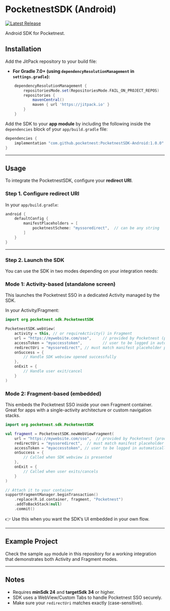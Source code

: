 # PocketnestSDK (Android)

[![Latest Release](https://img.shields.io/github/v/release/pocketnest/PocketnestSDK-Android?sort=semver)](https://github.com/pocketnest/PocketnestSDK-Android/releases)

Android SDK for Pocketnest.

## Installation

Add the JitPack repository to your build file:

- **For Gradle 7.0+ (using `dependencyResolutionManagement` in `settings.gradle`):**

```groovy
	dependencyResolutionManagement {
		repositoriesMode.set(RepositoriesMode.FAIL_ON_PROJECT_REPOS)
		repositories {
			mavenCentral()
			maven { url 'https://jitpack.io' }
		}
	}
``` 


Add the SDK to your **app module** by including the following inside the `dependencies` block of your `app/build.gradle` file:


```groovy
dependencies {
    implementation "com.github.pocketnest:PocketnestSDK-Android:1.0.0"
}
```

---

## Usage

To integrate the PocketnestSDK, configure your **redirect URI**.

### Step 1. Configure redirect URI


In your `app/build.gradle`:

```groovy
android {
    defaultConfig {
        manifestPlaceholders = [
            pocketnestScheme: "myssoredirect",  // can be any string
        ]
    }
}
```

---

### Step 2. Launch the SDK

You can use the SDK in two modes depending on your integration needs:

### Mode 1: Activity-based (standalone screen)

This launches the Pocketnest SSO in a dedicated Activity managed by the SDK.

In your Activity/Fragment:

```kotlin
import org.pocketnest.sdk.PocketnestSDK

PocketnestSDK.webView(
    activity = this, // or requireActivity() in Fragment
    url = "https://mywebsite.com/sso",     // provided by Pocketnest (prod or preprod)
    accessToken = "myaccesstoken",         // user to be logged in automatically (session)
    redirectUri = "myssoredirect", // must match manifest placeholder pocketnestScheme from step 1
    onSuccess = {
        // Handle SDK webview opened successfully
    },
    onExit = {
        // Handle user exit/cancel
    }
)
```

### Mode 2: Fragment-based (embedded)

This embeds the Pocketnest SSO inside your own Fragment container.
Great for apps with a single-activity architecture or custom navigation stacks.

```kotlin
import org.pocketnest.sdk.PocketnestSDK

val fragment = PocketnestSDK.newWebViewFragment(
    url = "https://mywebsite.com/sso",  // provided by Pocketnest (prod or preprod)
    redirectUri = "myssoredirect",  // must match manifest placeholder pocketnestScheme from step 1
    accessToken = "myaccesstoken", // user to be logged in automatically (session)
    onSuccess = { 
        // Called when SDK webview is presented
    },
    onExit = {
        // Called when user exits/cancels
    }
)

// Attach it to your container
supportFragmentManager.beginTransaction()
    .replace(R.id.container, fragment, "Pocketnest")
    .addToBackStack(null)
    .commit()
```

👉 Use this when you want the SDK’s UI embedded in your own flow.

---

## Example Project

Check the sample `app` module in this repository for a working integration that demonstrates both Activity and Fragment modes.

---

## Notes

- Requires **minSdk 24** and **targetSdk 34** or higher.  
- SDK uses a WebView/Custom Tabs to handle Pocketnest SSO securely.  
- Make sure your `redirectUri` matches exactly (case-sensitive).
